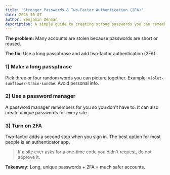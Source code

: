 ```yaml
---
title: "Stronger Passwords & Two‑Factor Authentication (2FA)"
date: 2025-10-07
author: Benjamin Denman
description: A simple guide to creating strong passwords you can remember—and turning on two‑step verification.
---
```


**The problem:** Many accounts are stolen because passwords are short or reused.

**The fix:** Use a long passphrase and add two‑factor authentication (2FA).

### 1) Make a long passphrase
Pick three or four random words you can picture together. Example: `violet-sunflower-train-sundae`. Avoid personal info.

### 2) Use a password manager
A password manager remembers for you so you don't have to. It can also create unique passwords for every site.

### 3) Turn on 2FA
Two‑factor adds a second step when you sign in. The best option for most people is an authenticator app.

> If a site ever asks for a one‑time code you didn't request, do not approve it.

**Takeaway:** Long, unique passwords + 2FA = much safer accounts.
